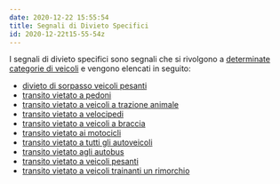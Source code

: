 ```yaml
---
date: 2020-12-22 15:55:54
title: Segnali di Divieto Specifici
id: 2020-12-22t15-55-54z
---
```


I segnali di divieto specifici sono segnali che si rivolgono a
[determinate categorie di veicoli](./2020-12-05t16-33-32z.md) e vengono elencati
in seguito:

- [divieto di sorpasso veicoli pesanti](./2020-12-22t15-59-02z.md)
- [transito vietato a pedoni](./2020-12-22t16-24-45z.md)
- [transito vietato a veicoli a trazione animale](./2020-12-22t16-28-13z.md)
- [transito vietato a velocipedi](./2020-12-22t17-03-35z.md)
- [transito vietato a veicoli a braccia](./2020-12-22t17-08-01z.md)
- [transito vietato ai motocicli](./2020-12-22t17-10-47z.md)
- [transito vietato a tutti gli autoveicoli](./2020-12-22t17-19-40z.md)
- [transito vietato agli autobus](./2020-12-22t17-30-30z.md)
- [transito vietato a veicoli pesanti](./2020-12-22t17-34-22z.md)
- [transito vietato a veicoli trainanti un rimorchio](./2020-12-22t17-45-40z.md)
